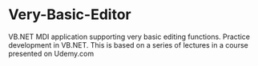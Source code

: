 # Very-Basic-Editor
VB.NET MDI application supporting very basic editing functions. Practice development in VB.NET. This is based on a series of lectures in a course presented on Udemy.com

